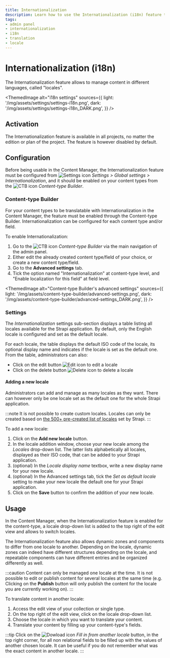 ```yaml
---
title: Internationalization
description: Learn how to use the Internationalization (i18n) feature that enables content managers to translate the content
tags:
- admin panel
- internationalization
- i18n
- translation
- locale
---
```


# Internationalization (i18n)

The Internationalization feature allows to manage content in different languages, called "locales".

<ThemedImage
  alt="i18n settings"
  sources={{
    light: '/img/assets/settings/settings-i18n.png',
    dark: '/img/assets/settings/settings-i18n_DARK.png',
  }}
/>

## Activation

The Internationalization feature is available in all projects, no matter the edition or plan of the project. The feature is however disabled by default.

## Configuration

Before being usable in the Content Manager, the Internationalization feature must be configured from ![Settings icon](/img/assets/icons/v5/Cog.svg) *Settings > Global settings > Internationalization*, and it should be enabled on your content types from the ![CTB icon](/img/assets/icons/v5/Layout.svg) _Content-type Builder_.

### Content-type Builder

For your content types to be translatable with Internationalization in the Content Manager, the feature must be enabled through the Content-type Builder. Internationalization can be configured for each content type and/or field.

To enable Internationalization:

1. Go to the ![CTB icon](/img/assets/icons/v5/Layout.svg) _Content-type Builder_ via the main navigation of the admin panel.
2. Either edit the already created content type/field of your choice, or create a new content type/field.
3. Go to the **Advanced settings** tab.
4. Tick the option named "Internationalization" at content-type level, and "Enable localization for this field" at field level.

<ThemedImage
  alt="Content-type Builder's advanced settings"
  sources={{
    light: '/img/assets/content-type-builder/advanced-settings.png',
    dark: '/img/assets/content-type-builder/advanced-settings_DARK.png',
  }}
/>

### Settings

The *Internationalization* settings sub-section displays a table listing all locales available for the Strapi application. By default, only the English locale is configured and set as the default locale. 

For each locale, the table displays the default ISO code of the locale, its optional display name and indicates if the locale is set as the default one. From the table, administrators can also:

- Click on the edit button ![Edit icon](/img/assets/icons/v5/Pencil.svg) to edit a locale
- Click on the delete button ![Delete icon](/img/assets/icons/v5/Trash.svg) to delete a locale

#### Adding a new locale

Administrators can add and manage as many locales as they want. There can however only be one locale set as the default one for the whole Strapi application.

:::note
It is not possible to create custom locales. Locales can only be created based on [the 500+ pre-created list of locales](https://github.com/strapi/strapi/blob/v4.0.0/packages/plugins/i18n/server/constants/iso-locales.json) set by Strapi.
:::

To add a new locale:

1. Click on the **Add new locale** button.
2. In the locale addition window, choose your new locale among the *Locales* drop-down list. The latter lists alphabetically all locales, displayed as their ISO code, that can be added to your Strapi application.
3. (optional) In the *Locale display name* textbox, write a new display name for your new locale.
4. (optional) In the Advanced settings tab, tick the *Set as default locale* setting to make your new locale the default one for your Strapi application.
5. Click on the **Save** button to confirm the addition of your new locale.

## Usage

In the Content Manager, when the Internationalization feature is enabled for the content-type, a locale drop-down list is added to the top right of the edit view and allows to switch locales.

The Internationalization feature also allows dynamic zones and components to differ from one locale to another. Depending on the locale, dynamic zones can indeed have different structures depending on the locale, and repeatable components can have different entries and be organized differently as well.

:::caution
Content can only be managed one locale at the time. It is not possible to edit or publish content for several locales at the same time (e.g. Clicking on the **Publish** button will only publish the content for the locale you are currently working on).
:::

To translate content in another locale:

1. Access the edit view of your collection or single type.
2. On the top right of the edit view, click on the locale drop-down list.
3. Choose the locale in which you want to translate your content.
4. Translate your content by filling up your content-type's fields. 

:::tip
Click on the ![Dowload icon](/img/assets/icons/v5/Download.svg) *Fill in from another locale* button, in the top right corner, for all non relational fields to be filled up with the values of another chosen locale. It can be useful if you do not remember what was the exact content in another locale.
:::
